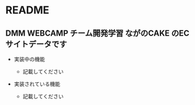 # README

## DMM WEBCAMP チーム開発学習 ながのCAKE のECサイトデータです

- 実装中の機能
  - 記載してください

- 実装されている機能
  - 記載してください
